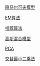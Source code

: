 <a href="docs/隐马尔可夫模型.md">隐马尔可夫模型</a>

<a href="docs/EM算法.MD">EM算法</a>

<a href="docs/推荐算法.md">推荐算法</a>

<a href="docs/高斯混合模型.md/">高斯混合模型</a>

<a href="docs/PCA.md">PCA</a>

<a href="docs/交替最小二乘法.md">交替最小二乘法</a>